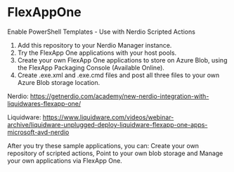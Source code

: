 # FlexAppOne
Enable PowerShell Templates - Use with Nerdio Scripted Actions
1. Add this repository to your Nerdio Manager instance.
2. Try the FlexApp One applications with your host pools.
3. Create your own FlexApp One applications to store on Azure Blob, using the FlexApp Packaging Console (Available Online).
4. Create .exe.xml and .exe.cmd files and post all three files to your own Azure Blob storage location.

Nerdio:
https://getnerdio.com/academy/new-nerdio-integration-with-liquidwares-flexapp-one/

Liquidware:
https://www.liquidware.com/videos/webinar-archive/liquidware-unplugged-deploy-liquidware-flexapp-one-apps-microsoft-avd-nerdio

After you try these sample applications, you can:
Create your own repository of scripted actions,
Point to your own blob storage and
Manage your own applications via FlexApp One. 
